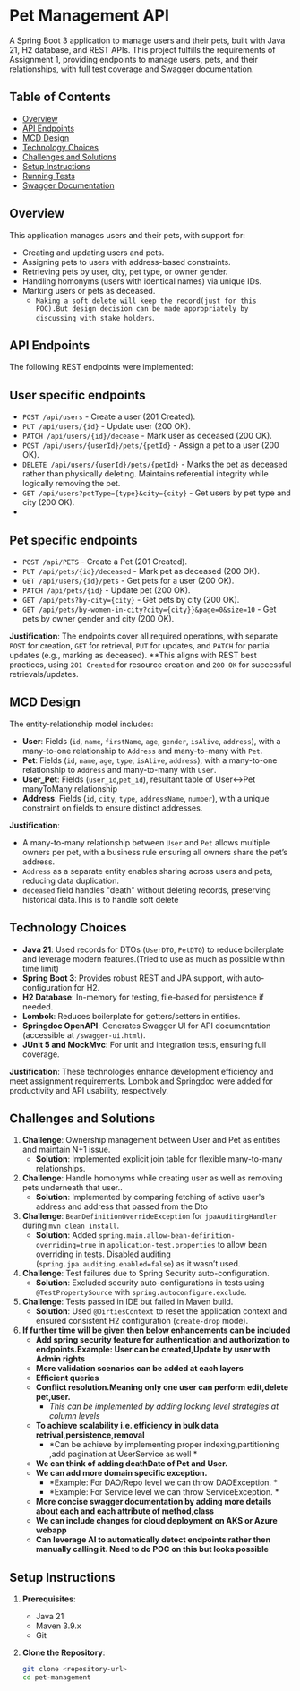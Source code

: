 # Pet Management API

A Spring Boot 3 application to manage users and their pets, built with Java 21, H2 database, and REST APIs. This project fulfills the requirements of Assignment 1, providing endpoints to manage users, pets, and their relationships, with full test coverage and Swagger documentation.

## Table of Contents
- [Overview](#overview)
- [API Endpoints](#api-endpoints)
- [MCD Design](#mcd-design)
- [Technology Choices](#technology-choices)
- [Challenges and Solutions](#challenges-and-solutions)
- [Setup Instructions](#setup-instructions)
- [Running Tests](#running-tests)
- [Swagger Documentation](#swagger-documentation)

## Overview
This application manages users and their pets, with support for:
- Creating and updating users and pets.
- Assigning pets to users with address-based constraints.
- Retrieving pets by user, city, pet type, or owner gender.
- Handling homonyms (users with identical names) via unique IDs.
- Marking users or pets as deceased.
  -  `Making a soft delete will keep the record(just for this POC).But design decision can be made appropriately by discussing with stake holders`.
  

## API Endpoints
The following REST endpoints were implemented:
## User specific endpoints
- `POST /api/users` - Create a user (201 Created).
- `PUT /api/users/{id}` - Update user (200 OK).
- `PATCH /api/users/{id}/decease` - Mark user as deceased (200 OK).
- `POST /api/users/{userId}/pets/{petId}` - Assign a pet to a user (200 OK).
- `DELETE /api/users/{userId}/pets/{petId}` - Marks the pet as deceased rather than physically deleting. Maintains referential integrity while logically removing the pet.
- `GET /api/users?petType={type}&city={city}` - Get users by pet type and city (200 OK).
- 
## Pet specific endpoints
- `POST /api/PETS` - Create a Pet (201 Created).
- `PUT /api/pets/{id}/deceased` - Mark pet as deceased (200 OK).
- `GET /api/users/{id}/pets` - Get pets for a user (200 OK).
- `PATCH /api/pets/{id}` - Update pet (200 OK).
- `GET /api/pets?by-city={city}` - Get pets by city (200 OK).
- `GET /api/pets/by-women-in-city?city={city}}&page=0&size=10` - Get pets by owner gender and city (200 OK).



**Justification**: The endpoints cover all required operations, with separate `POST` for creation, `GET` for retrieval, `PUT` for updates, and `PATCH` for partial updates (e.g., marking as deceased). 
**This aligns with REST best practices, using `201 Created` for resource creation and `200 OK` for successful retrievals/updates.

## MCD Design
The entity-relationship model includes:
- **User**: Fields (`id`, `name`, `firstName`, `age`, `gender`, `isAlive`, `address`), with a many-to-one relationship to `Address` and many-to-many with `Pet`.
- **Pet**: Fields (`id`, `name`, `age`, `type`, `isAlive`, `address`), with a many-to-one relationship to `Address` and many-to-many with `User`.
- **User_Pet**: Fields (`user_id`,`pet_id`), resultant table of User<->Pet manyToMany relationship
- **Address**: Fields (`id`, `city`, `type`, `addressName`, `number`), with a unique constraint on fields to ensure distinct addresses.

**Justification**:
- A many-to-many relationship between `User` and `Pet` allows multiple owners per pet, with a business rule ensuring all owners share the pet’s address.
- `Address` as a separate entity enables sharing across users and pets, reducing data duplication.
- `deceased` field handles "death" without deleting records, preserving historical data.This is to handle soft delete

## Technology Choices
- **Java 21**: Used records for DTOs (`UserDTO`, `PetDTO`) to reduce boilerplate and leverage modern features.(Tried to use as much as possible within time limit)
- **Spring Boot 3**: Provides robust REST and JPA support, with auto-configuration for H2.
- **H2 Database**: In-memory for testing, file-based for persistence if needed.
- **Lombok**: Reduces boilerplate for getters/setters in entities.
- **Springdoc OpenAPI**: Generates Swagger UI for API documentation (accessible at `/swagger-ui.html`).
- **JUnit 5 and MockMvc**: For unit and integration tests, ensuring full coverage.

**Justification**: These technologies enhance development efficiency and meet assignment requirements. Lombok and Springdoc were added for productivity and API usability, respectively.

## Challenges and Solutions
1. **Challenge**: Ownership management between User and Pet as entities and maintain N+1 issue.
   - **Solution**: Implemented explicit join table for flexible many-to-many relationships.
2. **Challenge**: Handle homonyms while creating user as well as removing pets underneath that user..
   - **Solution**: Implemented by comparing fetching of active user's address and address that passed from the Dto   
3. **Challenge**: `BeanDefinitionOverrideException` for `jpaAuditingHandler` during `mvn clean install`.
    - **Solution**: Added `spring.main.allow-bean-definition-overriding=true` in `application-test.properties` to allow bean overriding in tests. Disabled auditing (`spring.jpa.auditing.enabled=false`) as it wasn’t used.
4. **Challenge**: Test failures due to Spring Security auto-configuration.
    - **Solution**: Excluded security auto-configurations in tests using `@TestPropertySource` with `spring.autoconfigure.exclude`.
5. **Challenge**: Tests passed in IDE but failed in Maven build.
    - **Solution**: Used `@DirtiesContext` to reset the application context and ensured consistent H2 configuration (`create-drop` mode).
6. **If further time will be given then below enhancements can be included**
   - **Add spring security feature for authentication and authorization to endpoints.Example: User can be created,Update by user with Admin rights**
   - **More validation scenarios can be added at each layers**
   - **Efficient queries**
   - **Conflict resolution.Meaning only one user can perform edit,delete pet,user.**
     - *This can be implemented by adding locking level strategies at column levels*
   - **To achieve scalability i.e. efficiency in bulk data retrival,persistence,removal**
     - *Can be achieve by implementing proper indexing,partitioning ,add pagination at UserService as well *
   - **We can think of adding deathDate of Pet and User.**
   - **We can add more domain specific exception.**
     - *Example: For DAO/Repo level we can throw <ClassName>DAOException. *
     - *Example: For Service level we can throw <ClassName>ServiceException. *
   - **More concise swagger documentation by adding more details about each and each attribute of method,class**
   - **We can include changes for cloud deployment on AKS or Azure webapp**
   - **Can leverage AI to automatically detect endpoints rather then manually calling it. Need to do POC on this but looks possible**

## Setup Instructions
1. **Prerequisites**:
    - Java 21
    - Maven 3.9.x
    - Git

2. **Clone the Repository**:
   ```bash
   git clone <repository-url>
   cd pet-management

